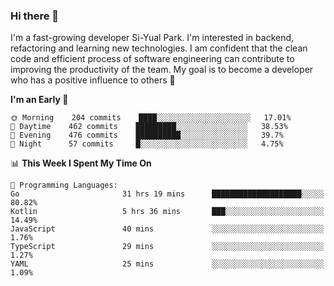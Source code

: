 ### Hi there 👋


I'm a fast-growing developer Si-Yual Park. I'm interested in backend, refactoring and learning new technologies. I am confident that the clean code and efficient process of software engineering can contribute to improving the productivity of the team. My goal is to become a developer who has a positive influence to others 🔭

<!--START_SECTION:waka-->
**I'm an Early 🐤** 

```text
🌞 Morning    204 commits    ████░░░░░░░░░░░░░░░░░░░░░   17.01% 
🌆 Daytime    462 commits    █████████░░░░░░░░░░░░░░░░   38.53% 
🌃 Evening    476 commits    ██████████░░░░░░░░░░░░░░░   39.7% 
🌙 Night      57 commits     █░░░░░░░░░░░░░░░░░░░░░░░░   4.75%

```


📊 **This Week I Spent My Time On** 

```text
💬 Programming Languages: 
Go                       31 hrs 19 mins      ████████████████████░░░░░   80.82% 
Kotlin                   5 hrs 36 mins       ███░░░░░░░░░░░░░░░░░░░░░░   14.49% 
JavaScript               40 mins             ░░░░░░░░░░░░░░░░░░░░░░░░░   1.76% 
TypeScript               29 mins             ░░░░░░░░░░░░░░░░░░░░░░░░░   1.27% 
YAML                     25 mins             ░░░░░░░░░░░░░░░░░░░░░░░░░   1.09%

```


<!--END_SECTION:waka-->

